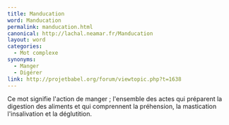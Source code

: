 ```yaml
---
title: Manducation
word: Manducation
permalink: manducation.html
canonical: http://lachal.neamar.fr/Manducation
layout: word
categories:
  - Mot complexe
synonyms:
  - Manger
  - Digérer
link: http://projetbabel.org/forum/viewtopic.php?t=1638
---
```


Ce mot signifie l'action de manger ; l'ensemble des actes qui préparent la digestion des aliments et qui comprennent la préhension, la mastication l'insalivation et la déglutition.


